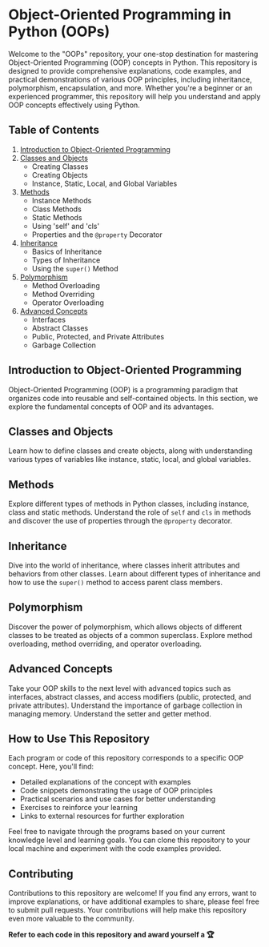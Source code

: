 # Object-Oriented Programming in Python (OOPs)

Welcome to the "OOPs" repository, your one-stop destination for mastering Object-Oriented Programming (OOP) concepts in Python. 
This repository is designed to provide comprehensive explanations, code examples, and practical demonstrations of various OOP 
principles, including inheritance, polymorphism, encapsulation, and more. Whether you're a beginner or an experienced programmer, 
this repository will help you understand and apply OOP concepts effectively using Python.

## Table of Contents

1. [Introduction to Object-Oriented Programming](#introduction-to-object-oriented-programming)
2. [Classes and Objects](#classes-and-objects)
   - Creating Classes
   - Creating Objects
   - Instance, Static, Local, and Global Variables
3. [Methods](#methods)
   - Instance Methods
   - Class Methods
   - Static Methods
   - Using 'self' and 'cls'
   - Properties and the `@property` Decorator
4. [Inheritance](#inheritance)
   - Basics of Inheritance
   - Types of Inheritance
   - Using the `super()` Method
5. [Polymorphism](#polymorphism)
   - Method Overloading
   - Method Overriding
   - Operator Overloading
6. [Advanced Concepts](#advanced-concepts)
   - Interfaces
   - Abstract Classes
   - Public, Protected, and Private Attributes
   - Garbage Collection

## Introduction to Object-Oriented Programming

Object-Oriented Programming (OOP) is a programming paradigm that organizes code into reusable and self-contained objects. 
In this section, we explore the fundamental concepts of OOP and its advantages.

## Classes and Objects

Learn how to define classes and create objects, along with understanding various types of variables like instance, static, 
local, and global variables.

## Methods

Explore different types of methods in Python classes, including instance, class and static methods. Understand the role of 
`self` and `cls` in methods and discover the use of properties through the `@property` decorator.

## Inheritance

Dive into the world of inheritance, where classes inherit attributes and behaviors from other classes. Learn about different 
types of inheritance and how to use the `super()` method to access parent class members.

## Polymorphism

Discover the power of polymorphism, which allows objects of different classes to be treated as objects of a common superclass. 
Explore method overloading, method overriding, and operator overloading.

## Advanced Concepts

Take your OOP skills to the next level with advanced topics such as interfaces, abstract classes, and access modifiers 
(public, protected, and private attributes). Understand the importance of garbage collection in managing memory. Understand 
the setter and getter method.

## How to Use This Repository

Each program or code of this repository corresponds to a specific OOP concept. Here, you'll find:

- Detailed explanations of the concept with examples
- Code snippets demonstrating the usage of OOP principles
- Practical scenarios and use cases for better understanding
- Exercises to reinforce your learning
- Links to external resources for further exploration

Feel free to navigate through the programs based on your current knowledge level and learning goals. You can clone this 
repository to your local machine and experiment with the code examples provided.


## Contributing

Contributions to this repository are welcome! If you find any errors, want to improve explanations, or have additional 
examples to share, please feel free to submit pull requests. Your contributions will help make this repository even more 
valuable to the community. 


**Refer to each code in this repository and award yourself a :trophy:**
